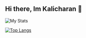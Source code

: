 ## Hi there, Im Kalicharan 👋

<!--
**Kali414/Kali414** is a ✨ _special_ ✨ repository because its `README.md` (this file) appears on your GitHub profile.

Here are some ideas to get you started:

- 🔭 I’m currently working on ...
- 🌱 I’m currently learning ...
- 👯 I’m looking to collaborate on ...
- 🤔 I’m looking for help with ...
- 💬 Ask me about ...
- 📫 How to reach me: ...
- 😄 Pronouns: ...
- ⚡ Fun fact: ...
-->
<img alt="My Stats" src="https://github-readme-stats.vercel.app/api?username=Kali414&show_icons=true&theme=cobalt"/>

[![Top Langs](https://github-readme-stats.vercel.app/api/top-langs/?username=Kali414&layout=donut-vertical&theme=cobalt)](https://github.com/Kali414/github-readme-stats)
